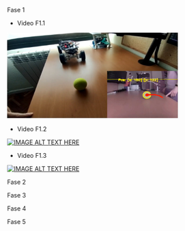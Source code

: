 Fase 1

  - Video F1.1

<img src="https://raw.githubusercontent.com/javilonso/TFG-2021-CocheRobot/main/img/thumbnail%20_videoF1.1.jpeg?token=AHUDV4Z4BELBPOJR3CM4QOTAZSBES" data-canonical-src="https://youtu.be/8XBuYrMOcsg" width="400" height="200" />
  
  - Video F1.2

[![IMAGE ALT TEXT HERE](https://img.youtube.com/vi/YOUTUBE_VIDEO_ID_HERE/0.jpg)](https://youtu.be/5gIka_E5veU)  
  
  - Video F1.3

[![IMAGE ALT TEXT HERE](https://img.youtube.com/vi/YOUTUBE_VIDEO_ID_HERE/0.jpg)](https://youtu.be/YZJiKQHk4ok)  

Fase 2


Fase 3


Fase 4


Fase 5
